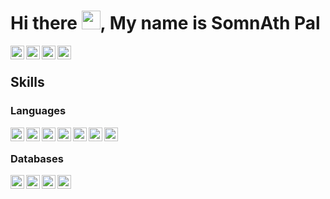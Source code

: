 # Hi there <img src="https://raw.githubusercontent.com/iampavangandhi/iampavangandhi/master/gifs/Hi.gif" width="30px">, My name is SomnAth Pal

<a href="https://www.linkedin.com/in/skywalker11/">
  <img align="left" alt="SomnAth | LinkdeIn" width="22px" src="https://cdn.jsdelivr.net/npm/simple-icons@v3/icons/linkedin.svg" />
</a>
<a href="https://www.instagram.com/wingman__7/">
  <img align="left" alt="SomnAth | Insta" width="22px" src="https://cdn.jsdelivr.net/npm/simple-icons@v3/icons/instagram.svg" />
</a>
<a href="https://twitter.com/wingman__7">
  <img align="left" alt="SomnAth | Twitter" width="22px" src="https://cdn.jsdelivr.net/npm/simple-icons@v3/icons/twitter.svg" />
</a>
<a href="https://stackoverflow.com/users/9582533/somnath-pal">
  <img align="left" alt="SomnAth | Stackoverflow" width="22px" src="https://cdn.jsdelivr.net/npm/simple-icons@v3/icons/stackoverflow.svg" />
</a>

<br/>

## Skills
### Languages
<img align="left" alt="SomnAth | Twitter" width="22px" src="https://cdn.jsdelivr.net/npm/simple-icons@v3/icons/python.svg" />
<img align="left" alt="SomnAth | Twitter" width="22px" src="https://cdn.jsdelivr.net/npm/simple-icons@v3/icons/cplusplus.svg" />
<img align="left" alt="SomnAth | Twitter" width="22px" src="https://cdn.jsdelivr.net/npm/simple-icons@v3/icons/java.svg" />
<img align="left" alt="SomnAth | Twitter" width="22px" src="https://cdn.jsdelivr.net/npm/simple-icons@v3/icons/javascript.svg" />
<img align="left" alt="SomnAth | Twitter" width="22px" src="https://cdn.jsdelivr.net/npm/simple-icons@v3/icons/r.svg" />
<img align="left" alt="SomnAth | Twitter" width="22px" src="https://cdn.jsdelivr.net/npm/simple-icons@v3/icons/html5.svg" />
<img align="left" alt="SomnAth | Twitter" width="22px" src="https://cdn.jsdelivr.net/npm/simple-icons@v3/icons/css3.svg" />

<br/>

### Databases
<img align="left" alt="SomnAth | Twitter" width="22px" src="https://cdn.jsdelivr.net/npm/simple-icons@v3/icons/mysql.svg" />
<img align="left" alt="SomnAth | Twitter" width="22px" src="https://cdn.jsdelivr.net/npm/simple-icons@v3/icons/postgresql.svg" />
<img align="left" alt="SomnAth | Twitter" width="22px" src="https://cdn.jsdelivr.net/npm/simple-icons@v3/icons/sqlite.svg" />
<img align="left" alt="SomnAth | Twitter" width="22px" src="https://cdn.jsdelivr.net/npm/simple-icons@v3/icons/mongodb.svg" />
<!--
**WizArdZ3658/WizArdZ3658** is a ✨ _special_ ✨ repository because its `README.md` (this file) appears on your GitHub profile.

Here are some ideas to get you started:

- 🔭 I’m currently working on ...
- 🌱 I’m currently learning ...
- 👯 I’m looking to collaborate on ...
- 🤔 I’m looking for help with ...
- 💬 Ask me about ...
- 📫 How to reach me: ...
- 😄 Pronouns: ...
- ⚡ Fun fact: ...
-->

